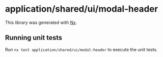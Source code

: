 # application/shared/ui/modal-header

This library was generated with [Nx](https://nx.dev).

## Running unit tests

Run `nx test application/shared/ui/modal-header` to execute the unit tests.
